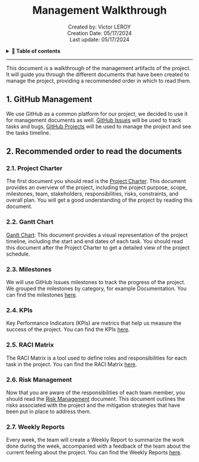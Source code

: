 <h1 align="center"> Management Walkthrough </h1>

<p align="center">
Created by: Victor LEROY <br> Creation Date: 05/17/2024 <br> Last update: 05/17/2024
</p>

<details>  
<summary>  
<b> 📖 Table of contents </b>
</summary> 

- [1. GitHub Management](#1-github-management)
- [Recommended order to read the documents](#2-recommended-order-to-read-the-documents)
  - [2.1. Project Charter](#21-project-charter)
  - [2.2. Gantt Chart](#22-gantt-chart)
  - [2.3. Milestones](#23-milestones)

</details>

---

This document is a walkthrough of the management artifacts of the project. It will guide you through the different documents that have been created to manage the project, providing a recommended order in which to read them.

## 1. GitHub Management

We use GitHub as a common platform for our project, we decided to use it for management documents as well. [GitHub Issues](https://github.com/algosup/2023-2024-project-5-flutter-team-4/issues) will be used to track tasks and bugs, [GitHub Projects](https://github.com/orgs/algosup/projects/34/views/1) will be used to manage the project and see the tasks timeline.

## 2. Recommended order to read the documents

### 2.1. Project Charter

The first document you should read is the [Project Charter](management_artifacts/project_charter.md). This document provides an overview of the project, including the project purpose, scope, milestones, team, stakeholders, responsibilities, risks, constraints, and overall plan. You will get a good understanding of the project by reading this document.

### 2.2. Gantt Chart

[Gantt Chart](https://github.com/orgs/algosup/projects/34/views/4): This document provides a visual representation of the project timeline, including the start and end dates of each task. You should read this document after the Project Charter to get a detailed view of the project schedule.

### 2.3. Milestones

We will use GitHub Issues milestones to track the progress of the project. We grouped the milestones by category, for example Documentation. You can find the milestones [here](https://github.com/algosup/2023-2024-project-5-flutter-team-4/milestones).

### 2.4. KPIs

Key Performance Indicators (KPIs) are metrics that help us measure the success of the project. You can find the KPIs [here](https://docs.google.com/spreadsheets/d/1nz-Y2kKFS27_df2ZR5rkcQQ4xzIw789UHDA-D6zhS4g/edit?usp=sharing).

### 2.5. RACI Matrix

The RACI Matrix is a tool used to define roles and responsibilities for each task in the project. You can find the RACI Matrix [here](management_artifacts/RACI_Matrix.pdf).

### 2.6. Risk Management

Now that you are aware of the responsibilities of each team member, you should read the [Risk Management](https://docs.google.com/spreadsheets/d/13ppuQtH63KG5h03xVnGx2j9pGNSQNAlM/edit?usp=sharing&ouid=117083838720275060736&rtpof=true&sd=true) document. This document outlines the risks associated with the project and the mitigation strategies that have been put in place to address them.

### 2.7. Weekly Reports

Every week, the team will create a Weekly Report to summarize the work done during the week, accompanied with a feedback of the team about the current feeling about the project. You can find the Weekly Reports [here](management_artifacts/weekly_reports).